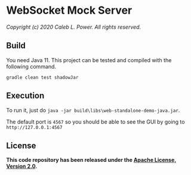 # WebSocket Mock Server

*Copyright (c) 2020 Caleb L. Power. All rights reserved.*

## Build

You need Java 11. This project can be tested and compiled with the following command.

`gradle clean test shadowJar`

## Execution

To run it, just do `java -jar build\libs\web-standalone-demo-java.jar`.

The default port is `4567` so you should be able to see the GUI by going to `http://127.0.0.1:4567`

## License

**This code repository has been released under the [Apache License, Version 2.0](http://www.apache.org/licenses/LICENSE-2.0).**